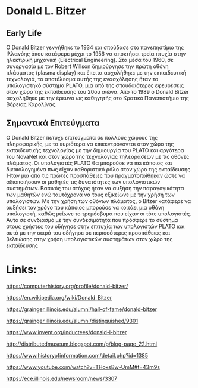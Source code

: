# Donald L. Bitzer
## Early Life
Ο Donald Bitzer γεννήθηκε το 1934 και σπούδασε στο πανεπηστίμιο της Ιλλανόης όπου κατάφερε μέχρι το 1956 να αποκτήσει τρεία πτυχία στην ηλεκτιρική μηχανική (Electrical Εngineering). Στα μέσα του 1960, σε συνεργασία με τον Robert Willson δημιούργησε την πρώτη οθόνη πλάσματος (plasma display) και έπειτα ασχολήθηκε με την εκπαιδευτική τεχνολογιά, το αποτέλεσμα αυτής της ενασχόλησης ήταν το υπολογιστηκό σύστημα PLATO, μια από της σπουδαιότερες εφευρέσεις στον χώρο της εκπαίδευσης του 20ου αιώνα. Από το 1989 ο Donald Bitzer ασχολήθηκε με την έρευνα ως καθηγητής στο Κρατικό Πανεπιστήμιο της Βόρειας Καρολίνας.

## Σημαντικά Επιτεύγματα
Ο Donald Bitzer πέτυχε επιτεύγματα σε πολλούς χώρους της πληροφορικής, με τα κυριότερα να επικεντρόνονται στον χώρο της εκπαιδευτικής τεχνολογίας με την δημιουργία του PLATO και αργότερα του NovaNet και στον χώρο της τεχνολογίας τηλεοράσεων με τις οθόνες πλάματος. Οι υπολογιστές PLATO θα μπορούσε να πει κάποιος και δικαιολογημένα πως είχαν καθοριστικό ρόλο στον χώρο της εκπαίδευσης. Ήταν μια από τις πρώτες προσπάθειες που πραγματοποίθηκαν ώστε να αξιοποιήσουν οι μαθητές τις δυνατότητες των υπολογιστικών συστημάτων. Βασικός του στόχος ήταν να αυξήση την παραγογικότητα των μαθητών ενώ ταυτόχρονα να τους εξικείωνε με την χρήση των υπολογιστών. Με την χρήση των οθόνων πλάματος, ο Bitzer κατάφερε να αυξήσει τον χρόνο που κάποιος μπορούσε να κοιτάει μια οθόνη υπολογιστή, καθώς μείωνε το τρεμόσβυμα που είχαν οι τότε υπολογιστές. Αυτό σε συνδιασμό με την συνδεσιμότητα που πρόσφερε το σύστημα στους χρήστες του οδήγησε στην επιτυχία των υπολογιστών PLATO και αυτό με την σειρά του οδήγησε σε περισσότερες προσπάθειες και βελτιώσης στην χρήση υπολογιστικών συστημάτων στον χώρο της εκπαίδευσης

# Links:
https://computerhistory.org/profile/donald-bitzer/

https://en.wikipedia.org/wiki/Donald_Bitzer

https://grainger.illinois.edu/alumni/hall-of-fame/donald-bitzer

https://grainger.illinois.edu/alumni/distinguished/9301

https://www.invent.org/inductees/donald-l-bitzer

http://distributedmuseum.blogspot.com/p/blog-page_22.html

https://www.historyofinformation.com/detail.php?id=1385

https://www.youtube.com/watch?v=THoxsBw-UmM#t=43m9s

https://ece.illinois.edu/newsroom/news/3307
